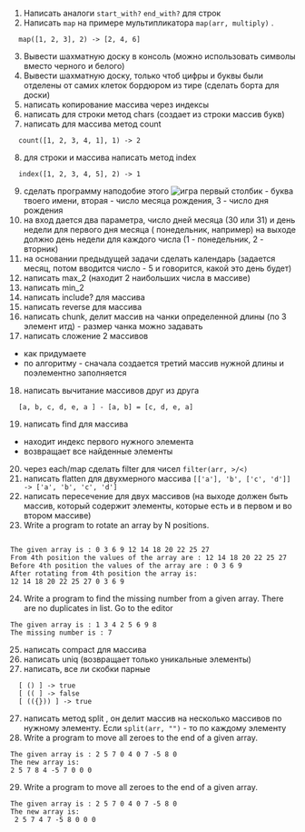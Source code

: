 1) Написать аналоги `start_with?`  `end_with?` для строк
2) Написать `map` на примере мультипликатора `map(arr, multiply)` . 
```
  map([1, 2, 3], 2) -> [2, 4, 6]
```

3) Вывести шахматную доску в консоль (можно использовать cимволы вместо черного и белого) 
4) Вывести шахматную доску, только чтоб цифры и буквы были отделены от самих клеток бордюром из тире (сделать борта для доски) 
5) написать копирование массива через индексы
6) написать для строки метод chars (создает из строки массив букв)
7) написать для массива метод count 
```
  count([1, 2, 3, 4, 1], 1) -> 2
```

8) для строки и массива написать метод index
```
  index([1, 2, 3, 4, 5], 2) -> 1
```
9) сделать программу  наподобие этого 
![игра](https://cdn.fishki.net/upload/post/2019/03/25/2923073/8aef7d64b77e16bf93ea791f55848c4e.jpg)
первый столбик - буква твоего имени, вторая - число месяца рождения, 3 - число дня рождения
10) на вход дается два параметра, число дней месяца (30 или 31) и день недели для первого дня месяца ( понедельник, например)
на выходе должно день недели для каждого числа (1 - понедельник, 2 - вторник)
11) на основании предыдущей задачи сделать календарь (задается месяц, потом вводится число - 5 и говорится, какой это день будет)
12) написать max_2 (находит 2 наибольших числа в массиве) 
13) написать min_2
14) написать include? для массива
15) написать reverse для массива
16) написать сhunk, делит массив на чанки определенной длины (по 3 элемент итд) - размер чанка можно задавать
17) написать сложение 2 массивов
- как  придумаете
- по алгоритму - сначала создается третий массив нужной длины и поэлементно заполняется
18) написать вычитание массивов друг из друга 
```
  [a, b, c, d, e, a ] - [a, b] = [c, d, e, a]
```

19) написать find для массива
- находит индекс первого нужного элемента
- возвращает все найденные элементы 
20) через each/map сделать filter для чисел
`filter(arr, >/<)`
21) написать flatten для двухмерного массива  `[['a'], 'b', ['c', 'd']] -> ['a', 'b', 'c', 'd']`
22) написать пересечение для двух массивов (на выходе должен быть массив, который содержит элементы, которые есть и в первом и во втором массиве)
23) Write a program to rotate an array by N positions. 
```

The given array is : 0 3 6 9 12 14 18 20 22 25 27
From 4th position the values of the array are : 12 14 18 20 22 25 27
Before 4th position the values of the array are : 0 3 6 9
After rotating from 4th position the array is:
12 14 18 20 22 25 27 0 3 6 9
```
24) Write a program to find the missing number from a given array. There are no duplicates in list. Go to the editor
```
The given array is : 1 3 4 2 5 6 9 8
The missing number is : 7
```
25) написать compact для массива
25) написать uniq (возвращает только уникальные элементы)
26) написать, все ли скобки парные 
``` 
  [ () ] -> true 
  [ (( ] -> false
  [ (({})) ] -> true 
```
27) написать метод split , он делит массив на несколько массивов по нужному элементу. Если `split(arr, "")` - то по каждому элементу
28) Write a program  to move all zeroes to the end of a given array.
```
The given array is : 2 5 7 0 4 0 7 -5 8 0
The new array is:
2 5 7 8 4 -5 7 0 0 0 
```
29) Write a program  to move all zeroes to the end of a given array.
```
The given array is : 2 5 7 0 4 0 7 -5 8 0
The new array is:
 2 5 7 4 7 -5 8 0 0 0
```
